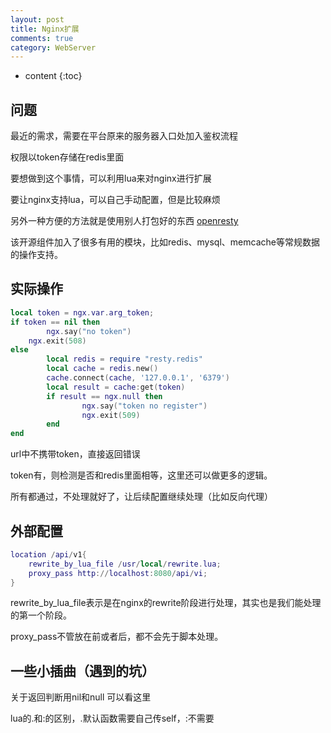 ```yaml
---
layout: post
title: Nginx扩展
comments: true
category: WebServer
---
```


* content
{:toc}

## 问题

最近的需求，需要在平台原来的服务器入口处加入鉴权流程

权限以token存储在redis里面

要想做到这个事情，可以利用lua来对nginx进行扩展

要让nginx支持lua，可以自己手动配置，但是比较麻烦

另外一种方便的方法就是使用别人打包好的东西 [openresty](http://openresty.org/)

该开源组件加入了很多有用的模块，比如redis、mysql、memcache等常规数据的操作支持。

## 实际操作

```lua
local token = ngx.var.arg_token;
if token == nil then
        ngx.say("no token")
    ngx.exit(508)
else
        local redis = require "resty.redis"
        local cache = redis.new()
        cache.connect(cache, '127.0.0.1', '6379')
        local result = cache:get(token)
        if result == ngx.null then
                ngx.say("token no register")
                ngx.exit(509)
        end
end
```
url中不携带token，直接返回错误

token有，则检测是否和redis里面相等，这里还可以做更多的逻辑。

所有都通过，不处理就好了，让后续配置继续处理（比如反向代理）

## 外部配置

```lua
location /api/v1{
	rewrite_by_lua_file /usr/local/rewrite.lua;
	proxy_pass http://localhost:8080/api/vi;
}
```

rewrite_by_lua_file表示是在nginx的rewrite阶段进行处理，其实也是我们能处理的第一个阶段。

proxy_pass不管放在前或者后，都不会先于脚本处理。


## 一些小插曲（遇到的坑）

关于返回判断用nil和null 可以看这里

lua的.和:的区别，.默认函数需要自己传self，:不需要